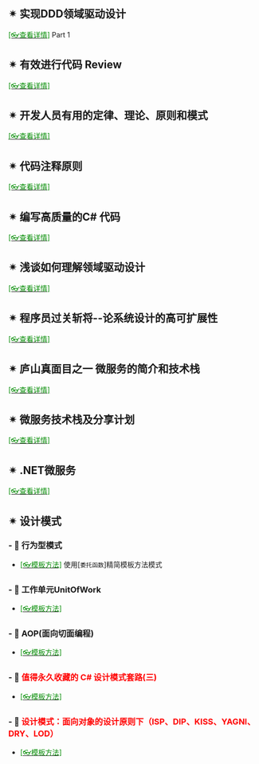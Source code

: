 <br/>

## ✴ 实现DDD领域驱动设计

[<span style='color:#008B00'>[👓查看详情]</span>](https://mp.weixin.qq.com/s?__biz=MzAwNTMxMzg1MA==&mid=2654087489&idx=2&sn=13c0405669f8bcbdf3b29169e96c3a79&chksm=80d80d14b7af8402ab4a53a5bc985d84714a90e5fd1393d1a43fff9f62451e71cbc924ce8042&mpshare=1&scene=23&srcid=0121aYTxRLldRWNfo0WpVWzA&sharer_sharetime=1642762792632&sharer_shareid=59de2f213c6a6639f6a4600116f6fabf#rd ':target=_blank') Part 1

## ✴ 有效进行代码 Review

[<span style='color:#008B00'>[👓查看详情]</span>](https://mp.weixin.qq.com/s?__biz=MzI3MDE0NzYwNA==&mid=2651441474&idx=3&sn=499397848b67ebce4e5005987966b5e8&chksm=f128e039c65f692febac0bcf7070769e4b6efa017e242f0793ba0f6bbb539187790e87d5e3d5&mpshare=1&scene=23&srcid=12074LefjUlPnqVsbMKzWlK6&sharer_sharetime=1607323101603&sharer_shareid=59de2f213c6a6639f6a4600116f6fabf#rd ':target=_blank') 

## ✴ 开发人员有用的定律、理论、原则和模式

[<span style='color:#008B00'>[👓查看详情]</span>](https://mp.weixin.qq.com/s?__biz=MzI3MDE0NzYwNA==&mid=2651442023&idx=2&sn=2c32d4079aaf0f39ae7066ed4bed7cb9&chksm=f128e21cc65f6b0a277baedb70ed7d1cbe181bac50d993296a6345e8a5a026efd60b356ad606&mpshare=1&scene=23&srcid=01106BKzmqbPTMFvwS4aMyI9&sharer_sharetime=1610286186487&sharer_shareid=59de2f213c6a6639f6a4600116f6fabf#rd ':target=_blank') 

## ✴ 代码注释原则

[<span style='color:#008B00'>[👓查看详情]</span>](https://mp.weixin.qq.com/s?__biz=MzU4ODI1MjA3NQ==&mid=2247495674&idx=1&sn=1416e0a24274e363265fbcee67e4c83c&chksm=fddd393ecaaab028c571a477cee87004639f1a7f658b334bb4f365e539b23f71c07eaf724f4d&scene=132#wechat_redirect ':target=_blank') 

## ✴ 编写高质量的C# 代码

[<span style='color:#008B00'>[👓查看详情]</span>](https://mp.weixin.qq.com/s?__biz=MjM5MzI5Mzg1OA==&mid=2247485701&idx=1&sn=575cd19927bb6904396feb80b925e3ce&chksm=a6987a4891eff35e4bc9c0df55ccbe6c674252540a4e2748c02cc9395abd93faa70e1ca53c9b&mpshare=1&scene=23&srcid=0126DtYnGIDjzXb6TkU5LsAJ&sharer_sharetime=1611629308347&sharer_shareid=59de2f213c6a6639f6a4600116f6fabf#rd ':target=_blank') 

## ✴ 浅谈如何理解领域驱动设计

[<span style='color:#008B00'>[👓查看详情]</span>](https://mp.weixin.qq.com/s?__biz=MjM5MzI5Mzg1OA==&mid=2247488533&idx=2&sn=1062a5b25c01ff2898cae99d873bbee6&chksm=a698675891efee4e5f8e602abbfe9a2cd2165bf0ed9f84b19f69a84690b44e65537b1ea9fa1a&mpshare=1&scene=23&srcid=0208JS4cABGdT3BE6O7qekvD&sharer_sharetime=1612769636084&sharer_shareid=59de2f213c6a6639f6a4600116f6fabf#rd ':target=_blank') 

## ✴ 程序员过关斩将--论系统设计的高可扩展性

[<span style='color:#008B00'>[👓查看详情]</span>](https://mp.weixin.qq.com/s?__biz=MzAwNTMxMzg1MA==&mid=2654081519&idx=1&sn=7c2bff694ddbfed6cbb0fee76d71643c&chksm=80d835bab7afbcac7e268d5570fa50ae2300f94eaec0455def0dfd781ba9bcd9449b7316ce11&mpshare=1&scene=23&srcid=0213fsYcAvgLzmRsUAc4Wt1y&sharer_sharetime=1613185056581&sharer_shareid=59de2f213c6a6639f6a4600116f6fabf#rd ':target=_blank') 

## ✴ 庐山真面目之一 微服务的简介和技术栈

[<span style='color:#008B00'>[👓查看详情]</span>](https://mp.weixin.qq.com/s?__biz=MzAwNTMxMzg1MA==&mid=2654081659&idx=3&sn=2f2acecc45737868361df7f6329c37bd&chksm=80d8362eb7afbf38b87a27a82a3fa87eba1f65e31150575035fe23eb45ec03a684991afc1635&mpshare=1&scene=23&srcid=0213xLbzU2Bbg5oOVwPiVLeK&sharer_sharetime=1613185247031&sharer_shareid=59de2f213c6a6639f6a4600116f6fabf#rd ':target=_blank') 

## ✴ 微服务技术栈及分享计划

[<span style='color:#008B00'>[👓查看详情]</span>](https://mp.weixin.qq.com/s?__biz=MzAwNTMxMzg1MA==&mid=2654081793&idx=1&sn=e6c93cf328ffe123064708141331b20d&chksm=80d83754b7afbe42c7f3bd97907e4baba424919f9f134dd42373584032bb1a9e293753c15b22&mpshare=1&scene=23&srcid=0213rauCQX12DVEzvJL5P68m&sharer_sharetime=1613185331862&sharer_shareid=59de2f213c6a6639f6a4600116f6fabf#rd ':target=_blank') 

## ✴ .NET微服务

[<span style='color:#008B00'>[👓查看详情]</span>](https://mp.weixin.qq.com/s?__biz=MzAwNTMxMzg1MA==&mid=2654082576&idx=4&sn=66d37e5e713762103fdc6f3aa9a4e1b3&chksm=80d83245b7afbb53bef0d09542ca1dfd4090ffc597734ffacecc215072da18d7f25f4890a28a&mpshare=1&scene=23&srcid=0216AOzWhY729V2KFmVealkF&sharer_sharetime=1613459223304&sharer_shareid=59de2f213c6a6639f6a4600116f6fabf#rd ':target=_blank') 

## ✴ 设计模式

### \- 🔸 行为型模式

- [<span style='color:#008B00'>[👓模板方法]</span>](https://mp.weixin.qq.com/s?__biz=MjM5MzI5Mzg1OA==&mid=2247483709&idx=1&sn=e09ca49378408dff234e058ae92e084f&chksm=a698727091effb66d17d39af3336fc5ec46e2f881f9d1f2aee59fabee41dff5a506bac09e697&mpshare=1&scene=23&srcid=0112F5HgigHwWUHD1dtLEgmH&sharer_sharetime=1610435967375&sharer_shareid=59de2f213c6a6639f6a4600116f6fabf#rd ':target=_blank') 使用[`委托函数`]精简模板方法模式

### \- 🔸 工作单元UnitOfWork

- [<span style='color:#008B00'>[👓模板方法]</span>](https://mp.weixin.qq.com/s?__biz=MzAwNTMxMzg1MA==&mid=2654083006&idx=2&sn=eb61e17e5fd9613dc8ff9d1577f3d7eb&chksm=80d833ebb7afbafd99c97de41ac6df6d71aed35463bc53c3a631a313d9096fb98276a583b66a&mpshare=1&scene=23&srcid=0323woQUiqwLtALb4Hxmv05o&sharer_sharetime=1616454227240&sharer_shareid=59de2f213c6a6639f6a4600116f6fabf#rd ':target=_blank') 

### \- 🔸 AOP(面向切面编程)

- [<span style='color:#008B00'>[👓模板方法]</span>](https://mp.weixin.qq.com/s?__biz=MjM5MzI5Mzg1OA==&mid=2247489602&idx=3&sn=e0d867905afd0772bbb31f789f62d5f8&chksm=a6986b0f91efe219ef947e43cdc896d33c751f8d60b844f211b08ae2b7ca0e414ef89f1c6df6&mpshare=1&scene=23&srcid=0610hzeR3mpK0JLO732AHXhA&sharer_sharetime=1623316736465&sharer_shareid=59de2f213c6a6639f6a4600116f6fabf#rd ':target=_blank') 

### \- 🔸 <span style='color:red'>值得永久收藏的 C# 设计模式套路(三)</span>

- [<span style='color:#008B00'>[👓模板方法]</span>](https://mp.weixin.qq.com/s?__biz=MzAwNTMxMzg1MA==&mid=2654086943&idx=7&sn=08867e7f7b5285fa49ee0755add2c44e&chksm=80d8034ab7af8a5c6812adf8ccbb8006455523c79802bbb15e504ebc73b2a75f87437ace8b95&mpshare=1&scene=23&srcid=1202n5FXeT7VoDdid6whHDZD&sharer_sharetime=1638405942101&sharer_shareid=59de2f213c6a6639f6a4600116f6fabf#rd ':target=_blank') 

### \- 🔸 <span style='color:red'>设计模式：面向对象的设计原则下（ISP、DIP、KISS、YAGNI、DRY、LOD）</span>

- [<span style='color:#008B00'>[👓模板方法]</span>](https://mp.weixin.qq.com/s?__biz=MzAwNTMxMzg1MA==&mid=2654087226&idx=5&sn=73bc1a30bc0f75736b429837eafaf6ae&chksm=80d80c6fb7af8579c1b7ca72c898e102e664069f3835f18af694d5330baf18f1e6f7a89d0253&mpshare=1&scene=23&srcid=1228Wx7N88awZ7Bn3cj27lvS&sharer_sharetime=1640678977599&sharer_shareid=59de2f213c6a6639f6a4600116f6fabf#rd ':target=_blank') 

